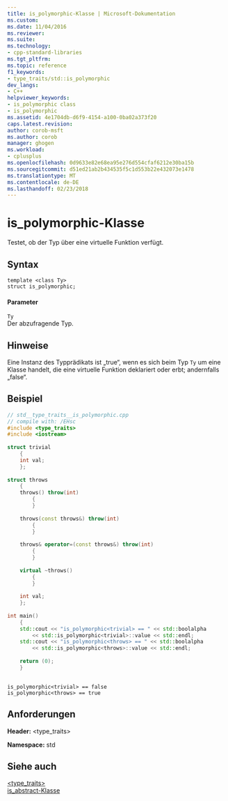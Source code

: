 ```yaml
---
title: is_polymorphic-Klasse | Microsoft-Dokumentation
ms.custom: 
ms.date: 11/04/2016
ms.reviewer: 
ms.suite: 
ms.technology:
- cpp-standard-libraries
ms.tgt_pltfrm: 
ms.topic: reference
f1_keywords:
- type_traits/std::is_polymorphic
dev_langs:
- C++
helpviewer_keywords:
- is_polymorphic class
- is_polymorphic
ms.assetid: 4e1704db-d6f9-4154-a100-0ba02a373f20
caps.latest.revision: 
author: corob-msft
ms.author: corob
manager: ghogen
ms.workload:
- cplusplus
ms.openlocfilehash: 0d9633e82e68ea95e276d554cfaf6212e30ba15b
ms.sourcegitcommit: d51ed21ab2b434535f5c1d553b22e432073e1478
ms.translationtype: MT
ms.contentlocale: de-DE
ms.lasthandoff: 02/23/2018
---
```

# <a name="ispolymorphic-class"></a>is_polymorphic-Klasse
Testet, ob der Typ über eine virtuelle Funktion verfügt.  
  
## <a name="syntax"></a>Syntax  
  
```  
template <class Ty>  
struct is_polymorphic;  
```  
  
#### <a name="parameters"></a>Parameter  
 `Ty`  
 Der abzufragende Typ.  
  
## <a name="remarks"></a>Hinweise  
 Eine Instanz des Typprädikats ist „true“, wenn es sich beim Typ `Ty` um eine Klasse handelt, die eine virtuelle Funktion deklariert oder erbt; andernfalls „false“.  
  
## <a name="example"></a>Beispiel  
  
```cpp  
// std__type_traits__is_polymorphic.cpp   
// compile with: /EHsc   
#include <type_traits>   
#include <iostream>   
  
struct trivial   
    {   
    int val;   
    };   
  
struct throws   
    {   
    throws() throw(int)   
        {   
        }   
  
    throws(const throws&) throw(int)   
        {   
        }   
  
    throws& operator=(const throws&) throw(int)   
        {   
        }   
  
    virtual ~throws()   
        {   
        }   
  
    int val;   
    };   
  
int main()   
    {   
    std::cout << "is_polymorphic<trivial> == " << std::boolalpha   
        << std::is_polymorphic<trivial>::value << std::endl;   
    std::cout << "is_polymorphic<throws> == " << std::boolalpha   
        << std::is_polymorphic<throws>::value << std::endl;   
  
    return (0);   
    }  
  
```  
  
```Output  
is_polymorphic<trivial> == false  
is_polymorphic<throws> == true  
```  
  
## <a name="requirements"></a>Anforderungen  
 **Header:** \<type_traits>  
  
 **Namespace:** std  
  
## <a name="see-also"></a>Siehe auch  
 [<type_traits>](../standard-library/type-traits.md)   
 [is_abstract-Klasse](../standard-library/is-abstract-class.md)
